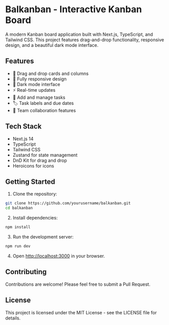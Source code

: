 # Balkanban - Interactive Kanban Board

A modern Kanban board application built with Next.js, TypeScript, and Tailwind CSS. This project features drag-and-drop functionality, responsive design, and a beautiful dark mode interface.

## Features

- 🎯 Drag and drop cards and columns
- 📱 Fully responsive design
- 🌙 Dark mode interface
- ⚡ Real-time updates
- 📝 Add and manage tasks
- 🏷️ Task labels and due dates
- 👥 Team collaboration features

## Tech Stack

- Next.js 14
- TypeScript
- Tailwind CSS
- Zustand for state management
- DnD Kit for drag and drop
- Heroicons for icons

## Getting Started

1. Clone the repository:
```bash
git clone https://github.com/yourusername/balkanban.git
cd balkanban
```

2. Install dependencies:
```bash
npm install
```

3. Run the development server:
```bash
npm run dev
```

4. Open [http://localhost:3000](http://localhost:3000) in your browser.

## Contributing

Contributions are welcome! Please feel free to submit a Pull Request.

## License

This project is licensed under the MIT License - see the LICENSE file for details. 